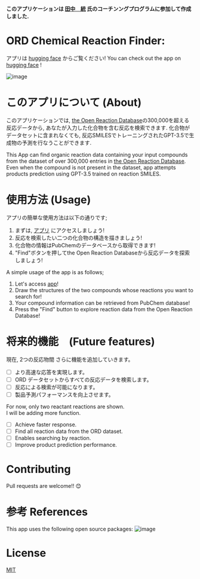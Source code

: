 **このアプリケーションは [田中　統](https://suguru-tanaka.com/) 氏のコーチンングプログラムに参加して作成しました.**

# ORD Chemical Reaction Finder: 

アプリは [hugging face](https://huggingface.co/spaces/kumasan681104/React_St) からご覧ください!
You can check out the app on [hugging face](https://huggingface.co/spaces/kumasan681104/React_St) !

![image](https://github.com/KatsumiYamashita/React_ABY/blob/main/img/ord_finder_title.jpg?raw=true)

# このアプリについて (About)

このアプリケーションでは, [the Open Reaction Database](https://open-reaction-database.org/client/browse)の300,000を超える反応データから, あなたが入力した化合物を含む反応を検索できます.
化合物がデータセットに含まれなくても, 反応SMILESでトレーニングされたGPT-3.5で生成物の予測を行なうことができます.

This App can find organic reaction data containing your input compounds from the dataset of over 300,000 entries in [the Open Reaction Database](https://open-reaction-database.org/client/browse). 
Even when the compound is not present in the dataset, app attempts products prediction using GPT-3.5 trained on reaction SMILES.

# 使用方法 (Usage)

アプリの簡単な使用方法は以下の通りです;
1. まずは, [アプリ](https://huggingface.co/spaces/kumasan681104/React_St) にアクセスしましょう!
2. 反応を検索したい二つの化合物の構造を描きましょう!
3. 化合物の情報はPubChemのデータベースから取得できます!
4. "Find"ボタンを押してthe Open Reaction Databaseから反応データを探索しましょう!

A simple usage of the app is as follows;
1. Let's access [app](https://huggingface.co/spaces/kumasan681104/React_St)!
2. Draw the structures of the two compounds whose reactions you want to search for!
3. Your compound information can be retrieved from PubChem database!
4. Press the "Find" button to explore reaction data from the Open Reaction Database!


# 将来的機能　(Future features)

現在, 2つの反応物間
さらに機能を追加していきます。

- [ ] より高速な応答を実現します。
- [ ] ORD データセットからすべての反応データを検索します。
- [ ] 反応による検索が可能になります。
- [ ] 製品予測パフォーマンスを向上させます。

For now, only two reactant reactions are shown.  
I will be adding more function.

- [ ] Achieve faster response.
- [ ] Find all reaction data from the ORD dataset.
- [ ] Enables searching by reaction.
- [ ] Improve product prediction performance.

# Contributing

Pull requests are welcome!! 😊

# 参考 References

This app uses the following open source packages:
![image](https://github.com/nouvelle/coffee-time/blob/master/images/technology.png?raw=true)

# License

[MIT](https://choosealicense.com/licenses/mit/)